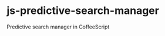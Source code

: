 js-predictive-search-manager
============================

Predictive search manager in CoffeeScript